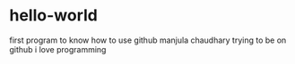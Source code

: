 # hello-world
first program to know how to use github
manjula chaudhary
trying to be on github
i love programming

